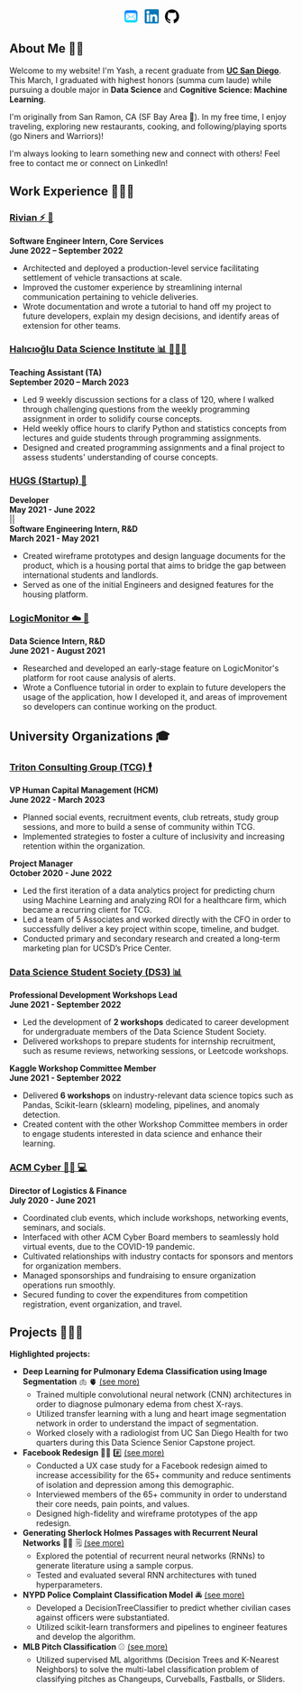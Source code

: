 ---
---
<center>
<a href="mailto: ypotdar@ucsd.edu" ><img src="assets/Email_Logo.png" alt="Email Logo" width="25" /></a> &nbsp; 
<a href="https://www.linkedin.com/in/yashmpotdar/" target = "_blank"><img src="assets/LinkedIn_Logo.png" alt="LinkedIn Logo" width="25" /></a> &nbsp; 
<a href="https://github.com/YashPotdar" target = "_blank"><img src="assets/Github_Logo.png" alt="Github Logo" width="25" /></a>
</center>

## About Me ✌🏽

Welcome to my website! I'm Yash, a recent graduate from <a href="https://www.ucsd.edu/" target = "_blank">**UC San Diego**</a>. This March, I graduated with highest honors (summa cum laude) while pursuing a double major in **Data Science** and **Cognitive Science: Machine Learning**.

I'm originally from San Ramon, CA (SF Bay Area 🌉). In my free time, I enjoy traveling, exploring new restaurants, cooking, and following/playing sports (go Niners and Warriors)!

I'm always looking to learn something new and connect with others! Feel free to contact me or connect on LinkedIn!

## Work Experience 🧑🏽‍💻

### <a href="https://rivian.com/" target = "_blank">Rivian ⚡ 🚙</a>
**Software Engineer Intern, Core Services** <br>
**June 2022 – September 2022**
- Architected and deployed a production-level service facilitating settlement of vehicle transactions at scale.
- Improved the customer experience by streamlining internal communication pertaining to vehicle deliveries.
- Wrote documentation and wrote a tutorial to hand off my project to future developers, explain my design decisions, and identify areas of extension for other teams.

### <a href="https://datascience.ucsd.edu/" target = "_blank">Halıcıoğlu Data Science Institute 📊 🧑🏽‍🏫</a>
**Teaching Assistant (TA)** <br>
**September 2020 – March 2023**
- Led 9 weekly discussion sections for a class of 120, where I walked through challenging questions from the weekly programming assignment in order to solidify course concepts.
- Held weekly office hours to clarify Python and statistics concepts from lectures and guide students through programming assignments.
- Designed and created programming assignments and a final project to assess students' understanding of course concepts.

### <a href="https://wefunder.com/hugs" target = "_blank">HUGS (Startup) 🏡</a>
**Developer** <br>
**May 2021 - June 2022** <br>
||<br>
**Software Engineering Intern, R&D** <br>
**March 2021 - May 2021**
- Created wireframe prototypes and design language documents for the product, which is a housing portal that aims to bridge the gap between international students and landlords.
- Served as one of the initial Engineers and designed features for the housing platform.

### <a href="https://www.logicmonitor.com/" target = "_blank">LogicMonitor ☁️ 🤖</a>
**Data Science Intern, R&D** <br>
**June 2021 - August 2021**
- Researched and developed an early-stage feature on LogicMonitor's platform for root cause analysis of alerts. 
- Wrote a Confluence tutorial in order to explain to future developers the usage of the application, how I developed it, and areas of improvement so developers can continue working on the product.



## University Organizations 🎓

### <a href="https://www.ucsdtcg.org/" target = "_blank">Triton Consulting Group (TCG) 🕴️</a>
**VP Human Capital Management (HCM)** <br>
**June 2022 - March 2023**
- Planned social events, recruitment events, club retreats, study group sessions, and more to build a sense of community within TCG. 
- Implemented strategies to foster a culture of inclusivity and increasing retention within the organization.

**Project Manager** <br>
**October 2020 - June 2022**
- Led the first iteration of a data analytics project for predicting churn using Machine Learning and analyzing ROI for a healthcare firm, which became a recurring client for TCG.
- Led a team of 5 Associates and worked directly with the CFO in order to successfully deliver a key project within scope, timeline, and budget.  
- Conducted primary and secondary research and created a long-term marketing plan for UCSD’s Price Center.

### <a href="https://ds3.ucsd.edu/" target = "_blank">Data Science Student Society (DS3) 📊</a>
**Professional Development Workshops Lead** <br>
**June 2021 - September 2022**
- Led the development of **2 workshops** dedicated to career development for undergraduate members of the Data Science Student Society.
- Delivered workshops to prepare students for internship recruitment, such as resume reviews, networking sessions, or Leetcode workshops.

**Kaggle Workshop Committee Member** <br>
**June 2021 - September 2022**
- Delivered **6 workshops** on industry-relevant data science topics such as Pandas, Scikit-learn (sklearn) modeling, pipelines, and anomaly detection.
- Created content with the other Workshop Committee members in order to engage students interested in data science and enhance their learning.

### <a href="https://acmucsd.com/communities#Cyber" target = "_blank">ACM Cyber 🥷🏼 💻</a>
**Director of Logistics & Finance** <br>
**July 2020 - June 2021**
- Coordinated club events, which include workshops, networking events, seminars, and socials.
- Interfaced with other ACM Cyber Board members to seamlessly hold virtual events, due to the COVID-19 pandemic.
- Cultivated relationships with industry contacts for sponsors and mentors for organization members.
- Managed sponsorships and fundraising to ensure organization operations run smoothly. 
- Secured funding to cover the expenditures from competition registration, event organization, and travel.

## Projects 🧑🏽‍🍳

**Highlighted projects:**
- **Deep Learning for Pulmonary Edema Classification using Image Segmentation** 🫁 🫀 <a href="https://yashpotdar.github.io/deep-learning-pulmonary-edema/" target = "_blank">(see more)</a>
    - Trained multiple convolutional neural network (CNN) architectures in order to diagnose pulmonary edema from chest X-rays.
    - Utilized transfer learning with a lung and heart image segmentation network in order to understand the impact of segmentation.
    - Worked closely with a radiologist from UC San Diego Health for two quarters during this Data Science Senior Capstone project.
- **Facebook Redesign** 🧓🏽 #️⃣ <a href="https://yashpotdar.github.io/facebook-redesign/" target = "_blank">(see more)</a>
    - Conducted a UX case study for a Facebook redesign aimed to increase accessibility for the 65+ community and reduce sentiments of isolation and depression among this demographic.
    - Interviewed members of the 65+ community in order to understand their core needs, pain points, and values.
    - Designed high-fidelity and wireframe prototypes of the app redesign.
- **Generating Sherlock Holmes Passages with Recurrent Neural Networks** 🕵️‍♂️ 🗒️ <a href="assets/Generating_Passages_RNN.pdf" target = "_blank">(see more)</a>
    - Explored the potential of recurrent neural networks (RNNs) to generate literature using a sample corpus.
    - Tested and evaluated several RNN architectures with tuned hyperparameters.
- **NYPD Police Complaint Classification Model** 🚔 <a href="https://github.com/YashPotdar/NYPD_Civilian_Complaints" target = "_blank">(see more)</a>
    - Developed a DecisionTreeClassifier to predict whether civilian cases against officers were substantiated.
    - Utilized scikit-learn transformers and pipelines to engineer features and develop the algorithm. 
- **MLB Pitch Classification** ⚾ <a href="https://www.kaggle.com/yashpotdar/mlb-pitch-classification-by-knn-and-decision-trees" target = "_blank">(see more)</a>
    - Utilized supervised ML algorithms (Decision Trees and K-Nearest Neighbors) to solve the multi-label classification problem of classifying pitches as Changeups, Curveballs, Fastballs, or Sliders.
